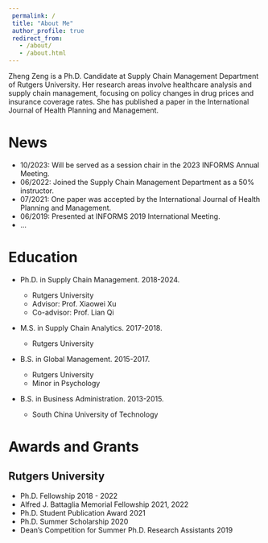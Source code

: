 ```yaml
---
 permalink: /
 title: "About Me"
 author_profile: true
 redirect_from: 
   - /about/
   - /about.html
---
```



Zheng Zeng is a Ph.D. Candidate at Supply Chain Management Department of Rutgers University. Her research areas involve healthcare analysis and supply chain management, focusing on policy changes in drug prices and insurance coverage rates. She has published a paper in the International Journal of Health Planning and Management. 

News
======
* 10/2023: Will be served as a session chair in the 2023 INFORMS Annual Meeting.
* 06/2022: Joined the Supply Chain Management Department as a 50% instructor. 
* 07/2021: One paper was accepted by the International Journal of Health Planning and Management.
* 06/2019: Presented at INFORMS 2019 International Meeting.
* ...


Education 
======
* Ph.D. in Supply Chain Management. 2018-2024.
  * Rutgers University
  * Advisor: Prof. Xiaowei Xu
  * Co-advisor: Prof. Lian Qi

* M.S. in Supply Chain Analytics. 2017-2018.
  * Rutgers University

* B.S. in Global Management. 2015-2017.
  * Rutgers University
  * Minor in Psychology
    
* B.S. in Business Administration. 2013-2015.
  * South China University of Technology

Awards and Grants
======
Rutgers University
------
*  Ph.D. Fellowship 2018 - 2022
*  Alfred J. Battaglia Memorial Fellowship 2021, 2022
*  Ph.D. Student Publication Award 2021
*  Ph.D. Summer Scholarship 2020
*  Dean’s Competition for Summer Ph.D. Research Assistants 2019



